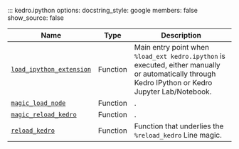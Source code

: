 ::: kedro.ipython
    options:
      docstring_style: google
      members: false
      show_source: false

| Name                          | Type       | Description                                                                 |
|-------------------------------|------------|-----------------------------------------------------------------------------|
| [`load_ipython_extension`](kedro.ipython.load_ipython_extension.md) | Function   | Main entry point when `%load_ext kedro.ipython` is executed, either manually or automatically through Kedro IPython or Kedro Jupyter Lab/Notebook. |
| [`magic_load_node`](kedro.ipython.magic_load_node.md)               | Function   | .                                                                           |
| [`magic_reload_kedro`](kedro.ipython.magic_reload_kedro.md)         | Function   | .                                                                           |
| [`reload_kedro`](kedro.ipython.reload_kedro.md)                     | Function   | Function that underlies the `%reload_kedro` Line magic.                     |

